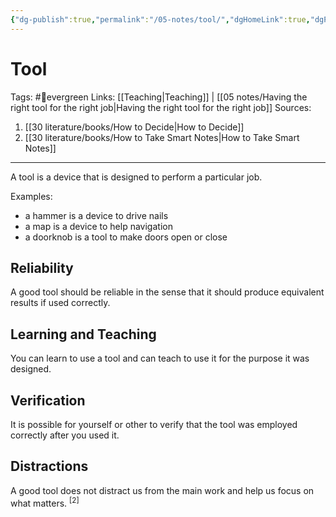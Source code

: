 ```yaml
---
{"dg-publish":true,"permalink":"/05-notes/tool/","dgHomeLink":true,"dgPassFrontmatter":false}
---
```



# Tool
Tags: #🌲evergreen 
Links: [[Teaching|Teaching]] | [[05 notes/Having the right tool for the right job|Having the right tool for the right job]]
Sources: 
1. [[30 literature/books/How to Decide|How to Decide]]
2. [[30 literature/books/How to Take Smart Notes|How to Take Smart Notes]]
---
A tool is a device that is designed to perform a particular job.

Examples:
- a hammer is a device to drive nails
- a map is a device to help navigation
- a doorknob is a tool to make doors open or close

## Reliability
A good tool should be reliable in the sense that it should produce equivalent results if used correctly.

## Learning and Teaching
You can learn to use a tool and can teach to use it for the purpose it was designed.

## Verification
It is possible for yourself or other to verify that the tool was employed correctly after you used it.

## Distractions
A good tool does not distract us from the main work and help us focus on what matters. <sup>[2]</sup>